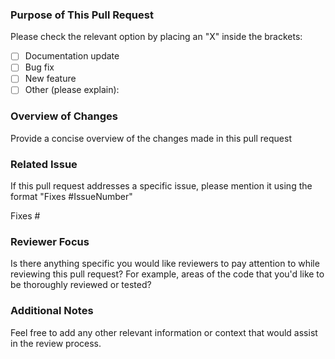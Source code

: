 <!--
Thank you for contributing to our project by submitting a Pull Request!
Before proceeding, please ensure you have read and followed our Pull Request
guidelines: https://github.com/FredHappyface/.github/blob/master/CONTRIBUTING.md

By submitting this Pull Request, you confirm that you have followed our
contributing guidelines and that the code
-->

### Purpose of This Pull Request

Please check the relevant option by placing an "X" inside the brackets:

- [ ] Documentation update
- [ ] Bug fix
- [ ] New feature
- [ ] Other (please explain):

### Overview of Changes

Provide a concise overview of the changes made in this pull request

### Related Issue

If this pull request addresses a specific issue, please mention it using the
format "Fixes #IssueNumber"

Fixes #

### Reviewer Focus

Is there anything specific you would like reviewers to pay attention to while
reviewing this pull request? For example, areas of the code that you'd like to
be thoroughly reviewed or tested?

### Additional Notes

Feel free to add any other relevant information or context that would assist in
the review process.
